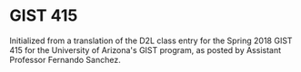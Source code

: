 # GIST 415

Initialized from a translation of the D2L class entry for the Spring 2018 GIST 415 for the University of Arizona's 
GIST program, as posted by Assistant Professor Fernando Sanchez.
